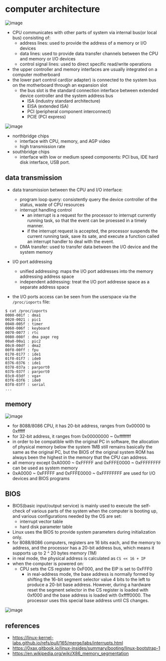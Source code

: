 # computer architecture

![image](https://user-images.githubusercontent.com/35479537/218302520-a7e353ce-5917-4b9d-bd55-a2ed02c29ac5.png)

* CPU communicates with other parts of system via internal bus(or local bus) consisting of:
    * address lines: used to provide the address of a memory or I/O devices
    * data lines: used to provide data transfer channels between the CPU and memory or I/O devices
    * control signal lines: used to direct specific read/write operations
* the upper controller and memory interfaces are usually integrated on a computer motherboard
* the lower part control card(or adapter) is connected to the system bus on the motherboard through an expansion slot
    * the bus slot is the standard connection interface between extended device controller and the system address bus
        * ISA (industry standard architecture)
        * EISA (extended ISA)
        * PCI (peripheral component interconnect)
        * PCIE (PCI express)
 
 ![image](https://user-images.githubusercontent.com/35479537/218302951-00157255-0aec-4322-b48e-0505c4ae3610.png)
* northbridge chips
    * interface with CPU, memory, and AGP video
    * high transmission rate
* southbridge chips
    * interface with low or medium speed components: PCI bus, IDE hard disk interface, USB port.
 

## data transmission
* data transmission between the CPU and I/O interface:
    * program loop query: consistently query the device controller of the status, waste of CPU resources
    * interrupt handling control
        * an interrupt is a request for the processor to interrupt currently running task, so that the event can be proessed in a timely manner.
        * if the interrupt request is accepted, the processor suspends the current running task, save its sate, and execute a function called an interrupt handler to deal with the event.
    * DMA transfer: used to transfer data between the I/O device and the system memory

* I/O port addressing
    * unified addressing: maps the I/O port addresses into the memory addressing address space
    * independent addressing: treat the I/O port addresse space as a separate address space

* the I/O ports access can be seen from the userspace via the `/proc/ioports` file:
```
$ cat /proc/ioports
0000-001f : dma1
0020-0021 : pic1
0040-005f : timer
0060-006f : keyboard
0070-0077 : rtc
0080-008f : dma page reg
00a0-00a1 : pic2
00c0-00df : dma2
00f0-00ff : fpu
0170-0177 : ide1
01f0-01f7 : ide0
0376-0376 : ide1
0378-037a : parport0
037b-037f : parport0
03c0-03df : vga+
03f6-03f6 : ide0
03f8-03ff : serial
...
```


## memory
![image](https://user-images.githubusercontent.com/35479537/218305460-3aa46b5b-3440-4866-a3b7-78abfb1e0e53.png)
* for 8088/8086 CPU, it has 20-bit address, ranges from 0x00000 to 0xfffff
* for 32-bit address, it ranges from 0x00000000 ~ 0xffffffff
* in order to be compatible with the original PC in software, the allocation of physical memory below the system 1MB still remains basically the same as the original PC, but the BIOS of the original system ROM has always been the highest in the memory that the CPU can address.
* all memory except 0xA0000 ~ 0xFFFFF and 0xFFFE0000 ~ 0xFFFFFFFF can be used as system memory
* 0xA0000 ~ 0xFFFFF and 0xFFFE0000 ~ 0xFFFFFFFF are used for I/O devices and BIOS programs

## BIOS
* BIOS(basic input/output service) is mainly used to execute the self-check of various parts of the system when the computer is booting up, and various configurations needed by the OS are set:
    * interrupt vector table
    * hard disk parameter table
* Linux uses the BIOS to provide system parameters during initialization only.
* for 8088/8086 computers, registers are 16 bits each, and the memory to address, and the processor has a 20-bit address bus, which means it supports up to 2 ^ 20 bytes memory (1M)
* in real mode, the physical address is calculated as `CS << 16 + IP`
* when the computer is powered on:
    * CPU sets the CS register to 0xF000, and the EIP is set to 0xFFF0
        * in real-address mode, the base address is normally formed by shifting the 16-bit segment selector value 4 bits to the left to produce a 20-bit base address. However, during a hardware reset the segment selector in the CS register is loaded with 0xf000 and the base address is loaded with 0xffff0000. The processor uses this special base address until CS changes.

![image](https://user-images.githubusercontent.com/35479537/218474185-df204f7a-e2da-462e-939e-347faaae59d9.png)


## references
* https://linux-kernel-labs.github.io/refs/pull/165/merge/labs/interrupts.html
* https://0xax.gitbook.io/linux-insides/summary/booting/linux-bootstrap-1
* https://en.wikipedia.org/wiki/X86_memory_segmentation

